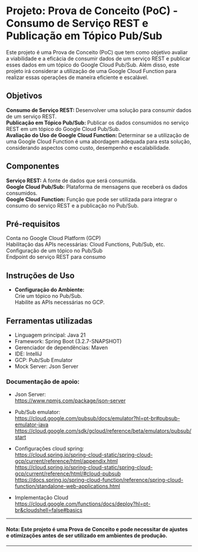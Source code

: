 # Projeto: Prova de Conceito (PoC) - Consumo de Serviço REST e Publicação em Tópico Pub/Sub
Este projeto é uma Prova de Conceito (PoC) que tem como objetivo avaliar a viabilidade e a eficácia de consumir dados de um serviço REST e publicar esses dados em um tópico do Google Cloud Pub/Sub. Além disso, este projeto irá considerar a utilização de uma Google Cloud Function para realizar essas operações de maneira eficiente e escalável.

## Objetivos
<b>Consumo de Serviço REST: </b>Desenvolver uma solução para consumir dados de um serviço REST.  
<b>Publicação em Tópico Pub/Sub: </b>Publicar os dados consumidos no serviço REST em um tópico do Google Cloud Pub/Sub.  
<b>Avaliação do Uso de Google Cloud Function: </b>Determinar se a utilização de uma Google Cloud Function é uma abordagem adequada para esta solução, considerando aspectos como custo, desempenho e escalabilidade.

## Componentes
<b>Serviço REST:</b> A fonte de dados que será consumida.  
<b>Google Cloud Pub/Sub:</b> Plataforma de mensagens que receberá os dados consumidos.  
<b>Google Cloud Function:</b> Função que pode ser utilizada para integrar o consumo do serviço REST e a publicação no Pub/Sub.

## Pré-requisitos
Conta no Google Cloud Platform (GCP)  
Habilitação das APIs necessárias: Cloud Functions, Pub/Sub, etc.  
Configuração de um tópico no Pub/Sub  
Endpoint do serviço REST para consumo

## Instruções de Uso
* <b>Configuração do Ambiente:</b>  
  Crie um tópico no Pub/Sub.  
  Habilite as APIs necessárias no GCP.

## Ferramentas utilizadas
* Linguagem principal: Java 21
* Framework: Spring Boot (3.2.7-SNAPSHOT)
* Gerenciador de dependências: Maven
* IDE: IntelliJ
* GCP: Pub/Sub Emulator
* Mock Server: Json Server

### Documentação de apoio:
* Json Server:  
  https://www.npmjs.com/package/json-server  

  
* Pub/Sub emulator:  
  https://cloud.google.com/pubsub/docs/emulator?hl=pt-br#pubsub-emulator-java  
  https://cloud.google.com/sdk/gcloud/reference/beta/emulators/pubsub/start
  

* Configurações cloud spring:  
  https://cloud.spring.io/spring-cloud-static/spring-cloud-gcp/current/reference/html/appendix.html  
  https://cloud.spring.io/spring-cloud-static/spring-cloud-gcp/current/reference/html/#cloud-pubsub  
  https://docs.spring.io/spring-cloud-function/reference/spring-cloud-function/standalone-web-applications.html


* Implementação Cloud  
  https://cloud.google.com/functions/docs/deploy?hl=pt-br&cloudshell=false#basics  

____________________________________________________________________
#### Nota: Este projeto é uma Prova de Conceito e pode necessitar de ajustes e otimizações antes de ser utilizado em ambientes de produção. 
____________________________________________________________________